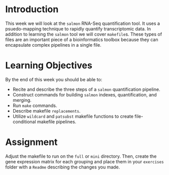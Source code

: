# Introduction

This week we will look at the `salmon` RNA-Seq quantification tool.
It uses a psuedo-mapping technique to rapidly quantify transcriptomic data.
In addition to learning the `salmon` tool we will cover `makefile`s.
These types of files are an important piece of a bioinformatics toolbox because they can encapsulate complex pipelines in a single file. 

# Learning Objectives

By the end of this week you should be able to:
 * Recite and describe the three steps of a `salmon` quantification pipeline.
 * Construct commands for building `salmon` indexes, quantification, and merging.
 * Run `make` commands.
 * Describe makefile `replacements`.
 * Utilize `wildcard` and `patsubst` makefile functions to create file-conditional makefile pipelines.
 
# Assignment

Adjust the makefile to run on the `full` or `mini` directory.
Then, create the gene expression matrix for each grouping and place them in your `exercises` folder with a `Readme` describing the changes you made.

